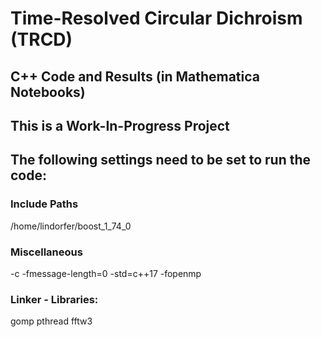 # Time-Resolved Circular Dichroism (TRCD)

## C++ Code and Results (in Mathematica Notebooks)
## This is a Work-In-Progress Project

## The following settings need to be set to run the code:

### Include Paths
/home/lindorfer/boost_1_74_0


### Miscellaneous
-c -fmessage-length=0 -std=c++17 -fopenmp

### Linker - Libraries:

gomp
pthread
fftw3

